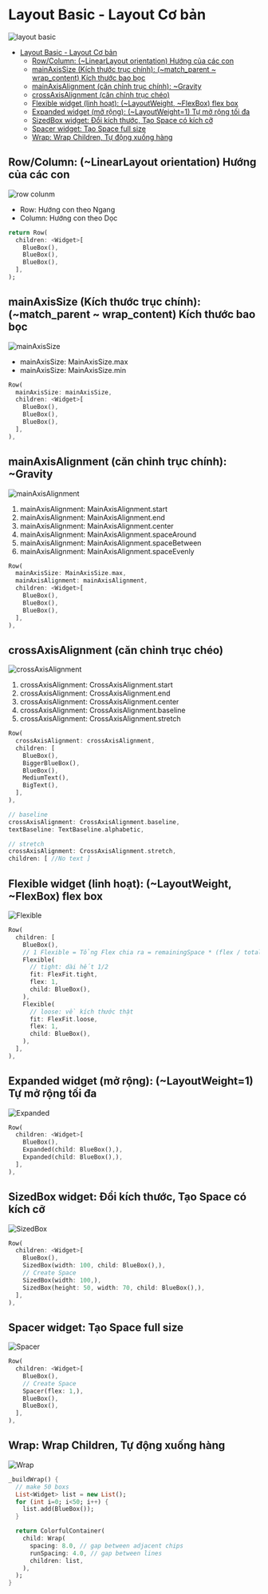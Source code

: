 # Layout Basic - Layout Cơ bản

![layout basic](layout_basic.jpg)

- [Layout Basic - Layout Cơ bản](#layout-basic---layout-c%c6%a1-b%e1%ba%a3n)
  - [Row/Column: (~LinearLayout orientation) Hướng của các con](#rowcolumn-linearlayout-orientation-h%c6%b0%e1%bb%9bng-c%e1%bb%a7a-c%c3%a1c-con)
  - [mainAxisSize (Kích thước trục chính): (~match_parent ~ wrap_content) Kích thước bao bọc](#mainaxissize-k%c3%adch-th%c6%b0%e1%bb%9bc-tr%e1%bb%a5c-ch%c3%adnh-matchparent--wrapcontent-k%c3%adch-th%c6%b0%e1%bb%9bc-bao-b%e1%bb%8dc)
  - [mainAxisAlignment (căn chỉnh trục chính): ~Gravity](#mainaxisalignment-c%c4%83n-ch%e1%bb%89nh-tr%e1%bb%a5c-ch%c3%adnh-gravity)
  - [crossAxisAlignment (căn chỉnh trục chéo)](#crossaxisalignment-c%c4%83n-ch%e1%bb%89nh-tr%e1%bb%a5c-ch%c3%a9o)
  - [Flexible widget (linh hoạt): (~LayoutWeight, ~FlexBox) flex box](#flexible-widget-linh-ho%e1%ba%a1t-layoutweight-flexbox-flex-box)
  - [Expanded widget (mở rộng): (~LayoutWeight=1) Tự mở rộng tối đa](#expanded-widget-m%e1%bb%9f-r%e1%bb%99ng-layoutweight1-t%e1%bb%b1-m%e1%bb%9f-r%e1%bb%99ng-t%e1%bb%91i-%c4%91a)
  - [SizedBox widget: Đổi kích thước, Tạo Space có kích cỡ](#sizedbox-widget-%c4%90%e1%bb%95i-k%c3%adch-th%c6%b0%e1%bb%9bc-t%e1%ba%a1o-space-c%c3%b3-k%c3%adch-c%e1%bb%a1)
  - [Spacer widget: Tạo Space full size](#spacer-widget-t%e1%ba%a1o-space-full-size)
  - [Wrap: Wrap Children, Tự động xuống hàng](#wrap-wrap-children-t%e1%bb%b1-%c4%91%e1%bb%99ng-xu%e1%bb%91ng-h%c3%a0ng)

## Row/Column: (~LinearLayout orientation) Hướng của các con

![row colunm](row_colunm.png)

- Row: Hướng con theo Ngang
- Column: Hướng con theo Dọc

```dart
return Row(
  children: <Widget>[
    BlueBox(),
    BlueBox(),
    BlueBox(),
  ],
);
```

## mainAxisSize (Kích thước trục chính): (~match_parent ~ wrap_content)  Kích thước bao bọc

![mainAxisSize](main_axis_size.jpg)

- mainAxisSize: MainAxisSize.max
- mainAxisSize: MainAxisSize.min

```dart
Row(
  mainAxisSize: mainAxisSize,
  children: <Widget>[
    BlueBox(),
    BlueBox(),
    BlueBox(),
  ],
),
```

## mainAxisAlignment (căn chỉnh trục chính): ~Gravity

![mainAxisAlignment](main_axis_alignment.jpg)

1. mainAxisAlignment: MainAxisAlignment.start
2. mainAxisAlignment: MainAxisAlignment.end
3. mainAxisAlignment: MainAxisAlignment.center
4. mainAxisAlignment: MainAxisAlignment.spaceAround
5. mainAxisAlignment: MainAxisAlignment.spaceBetween
6. mainAxisAlignment: MainAxisAlignment.spaceEvenly

```dart
Row(
  mainAxisSize: MainAxisSize.max,
  mainAxisAlignment: mainAxisAlignment,
  children: <Widget>[
    BlueBox(),
    BlueBox(),
    BlueBox(),
  ],
),
```

## crossAxisAlignment (căn chỉnh trục chéo)

![crossAxisAlignment](coss_axis_alignment.jpg)

1. crossAxisAlignment: CrossAxisAlignment.start
2. crossAxisAlignment: CrossAxisAlignment.end
3. crossAxisAlignment: CrossAxisAlignment.center
4. crossAxisAlignment: CrossAxisAlignment.baseline
5. crossAxisAlignment: CrossAxisAlignment.stretch

```dart
Row(
  crossAxisAlignment: crossAxisAlignment,
  children: [
    BlueBox(),
    BiggerBlueBox(),
    BlueBox(),
    MediumText(),
    BigText(),
  ],
),

// baseline
crossAxisAlignment: CrossAxisAlignment.baseline,
textBaseline: TextBaseline.alphabetic,

// stretch
crossAxisAlignment: CrossAxisAlignment.stretch,
children: [ //No text ]
```

## Flexible widget (linh hoạt): (~LayoutWeight, ~FlexBox) flex box

![Flexible](flexible.jpg)

```dart
Row(
  children: [
    BlueBox(),
    // 1 Flexible = Tổng Flex chia ra = remainingSpace * (flex / totalOfAllFlexValues)
    Flexible(
      // tight: dài hết 1/2
      fit: FlexFit.tight,
      flex: 1,
      child: BlueBox(),
    ),
    Flexible(
      // loose: về kích thước thật
      fit: FlexFit.loose,
      flex: 1,
      child: BlueBox(),
    ),
  ],
),
```

## Expanded widget (mở rộng): (~LayoutWeight=1) Tự mở rộng tối đa

![Expanded](expanded.png)

```dart
Row(
  children: <Widget>[
    BlueBox(),
    Expanded(child: BlueBox(),),
    Expanded(child: BlueBox(),),
  ],
),
```

## SizedBox widget: Đổi kích thước, Tạo Space có kích cỡ

![SizedBox](sized_box.png)

```dart
Row(
  children: <Widget>[
    BlueBox(),
    SizedBox(width: 100, child: BlueBox(),),
    // Create Space
    SizedBox(width: 100,),
    SizedBox(height: 50, width: 70, child: BlueBox(),),
  ],
),
```

## Spacer widget: Tạo Space full size

![Spacer](spacer.png)

```dart
Row(
  children: <Widget>[
    BlueBox(),
    // Create Space
    Spacer(flex: 1,),
    BlueBox(),
    BlueBox(),
  ],
),
```

## Wrap: Wrap Children, Tự động xuống hàng

![Wrap](wrap.png)

```dart
_buildWrap() {
  // make 50 boxs
  List<Widget> list = new List();
  for (int i=0; i<50; i++) {
    list.add(BlueBox());
  }

  return ColorfulContainer(
    child: Wrap(
      spacing: 8.0, // gap between adjacent chips
      runSpacing: 4.0, // gap between lines
      children: list,
    ),
  );
}
```
